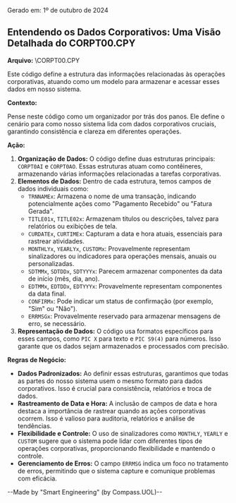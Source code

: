 Gerado em: 1º de outubro de 2024

## Entendendo os Dados Corporativos: Uma Visão Detalhada do CORPT00.CPY

**Arquivo:**  \CORPT00.CPY

Este código define a estrutura das informações relacionadas às operações corporativas, atuando como um modelo para armazenar e acessar esses dados em nosso sistema.

**Contexto:**

Pense neste código como um organizador por trás dos panos. Ele define o cenário para como nosso sistema lida com dados corporativos cruciais, garantindo consistência e clareza em diferentes operações.

**Ação:**

1. **Organização de Dados:** O código define duas estruturas principais: `CORPT0AI` e `CORPT0AO`. Essas estruturas atuam como contêineres, armazenando várias informações relacionadas a tarefas corporativas.
2. **Elementos de Dados:** Dentro de cada estrutura, temos campos de dados individuais como:
   * `TRNNAMEx`: Armazena o nome de uma transação, indicando potencialmente ações como "Pagamento Recebido" ou "Fatura Gerada".
   * `TITLE01x`, `TITLE02x`: Armazenam títulos ou descrições, talvez para relatórios ou exibições de tela.
   * `CURDATEx`, `CURTIMEx`: Capturam a data e hora atuais, essenciais para rastrear atividades.
   * `MONTHLYx`, `YEARLYx`, `CUSTOMx`:  Provavelmente representam sinalizadores ou indicadores para operações mensais, anuais ou personalizadas.
   * `SDTMMx`, `SDTDDx`, `SDTYYYx`:  Parecem armazenar componentes da data de início (mês, dia, ano).
   * `EDTMMx`, `EDTDDx`, `EDTYYYx`: Provavelmente representam componentes da data final.
   * `CONFIRMx`:  Pode indicar um status de confirmação (por exemplo, "Sim" ou "Não").
   * `ERRMSGx`:  Provavelmente reservado para armazenar mensagens de erro, se necessário.
3. **Representação de Dados:** O código usa formatos específicos para esses campos, como `PIC X` para texto e `PIC S9(4)` para números. Isso garante que os dados sejam armazenados e processados ​​com precisão. 

**Regras de Negócio:**

* **Dados Padronizados:** Ao definir essas estruturas, garantimos que todas as partes do nosso sistema usem o mesmo formato para dados corporativos. Isso é crucial para consistência, relatórios e troca de dados.
* **Rastreamento de Data e Hora:** A inclusão de campos de data e hora destaca a importância de rastrear quando as ações corporativas ocorrem. Isso é valioso para auditoria, relatórios e análise de tendências.
* **Flexibilidade e Controle:** O uso de sinalizadores como `MONTHLY`, `YEARLY` e `CUSTOM` sugere que o sistema pode lidar com diferentes tipos de operações corporativas, proporcionando flexibilidade e mantendo o controle. 
* **Gerenciamento de Erros:** O campo `ERRMSG` indica um foco no tratamento de erros, permitindo que o sistema capture e comunique problemas com eficácia.

--Made by "Smart Engineering" (by Compass.UOL)--